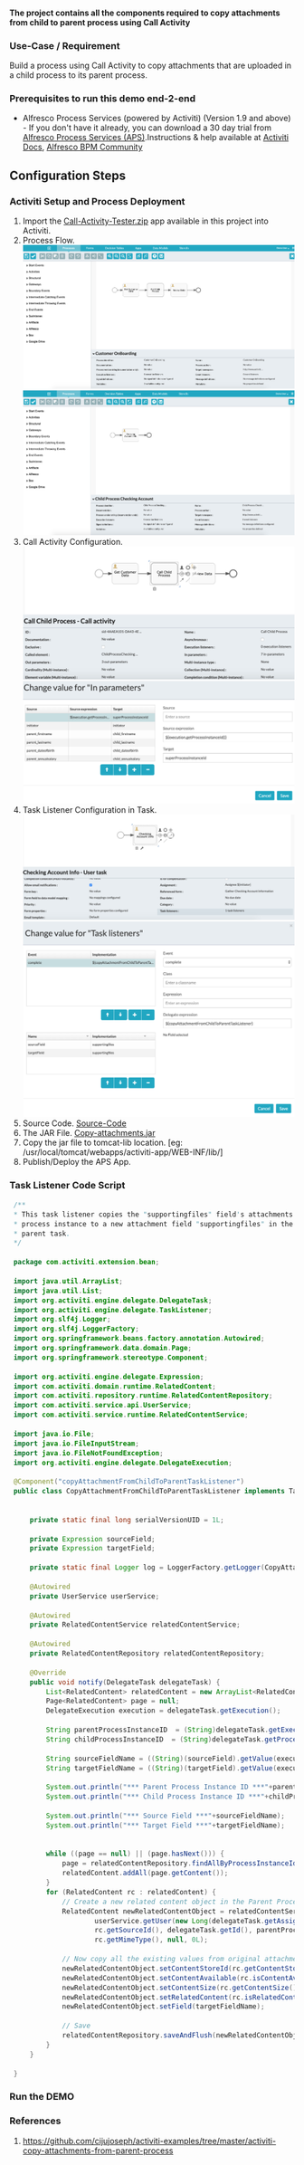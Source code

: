 #### The project contains all the components required to copy attachments from child to parent process using Call Activity

### Use-Case / Requirement
Build a process using Call Activity to copy attachments that are uploaded in a child process to its parent process.


### Prerequisites to run this demo end-2-end

* Alfresco Process Services (powered by Activiti) (Version 1.9 and above) - If you don't have it already, you can download a 30 day trial from [Alfresco Process Services (APS)](https://www.alfresco.com/products/business-process-management/alfresco-activiti).Instructions & help available at [Activiti Docs](http://docs.alfresco.com/activiti/docs/), [Alfresco BPM Community](https://community.alfresco.com/community/bpm)


## Configuration Steps

### Activiti Setup and Process Deployment
1. Import the [Call-Activity-Tester.zip](Call-Activity-Tester.zip) app available in this project into Activiti.
2. Process Flow. ![Process-Flow-1](images/Process-Flow-1.png) ![Process-Flow-2](images/Process-Flow-2.png)
3. Call Activity Configuration.   ![Call-Activity-Configuration-1](images/Call-Activity-Configuration-1.png)  ![Call-Activity-Configuration-2](images/Call-Activity-Configuration-2.png)
4. Task Listener Configuration in Task. ![Task-Listener-Configuration-1](images/Task-Listener-Configuration-1.png)![Task-Listener-Configuration-2](images/Task-Listener-Configuration-2.png)
5. Source Code. [Source-Code](activiti-copy-attachments-java-code.zip)
6. The JAR File. [Copy-attachments.jar](activiti-copy-attachments-1.0.0-SNAPSHOT.jar)
7. Copy the jar file to tomcat-lib location. [eg: /usr/local/tomcat/webapps/activiti-app/WEB-INF/lib/]
8. Publish/Deploy the APS App.

### Task Listener Code Script
   ```java
    /**
    * This task listener copies the "supportingfiles" field's attachments in subprocess/child
    * process instance to a new attachment field "supportingfiles" in the
    * parent task.
    */

    package com.activiti.extension.bean;

    import java.util.ArrayList;
    import java.util.List;
    import org.activiti.engine.delegate.DelegateTask;
    import org.activiti.engine.delegate.TaskListener;
    import org.slf4j.Logger;
    import org.slf4j.LoggerFactory;
    import org.springframework.beans.factory.annotation.Autowired;
    import org.springframework.data.domain.Page;
    import org.springframework.stereotype.Component;

    import org.activiti.engine.delegate.Expression;
    import com.activiti.domain.runtime.RelatedContent;
    import com.activiti.repository.runtime.RelatedContentRepository;
    import com.activiti.service.api.UserService;
    import com.activiti.service.runtime.RelatedContentService;

    import java.io.File;
    import java.io.FileInputStream;
    import java.io.FileNotFoundException;
    import org.activiti.engine.delegate.DelegateExecution;

    @Component("copyAttachmentFromChildToParentTaskListener")
    public class CopyAttachmentFromChildToParentTaskListener implements TaskListener {


        private static final long serialVersionUID = 1L;

        private Expression sourceField;
        private Expression targetField;

        private static final Logger log = LoggerFactory.getLogger(CopyAttachmentFromChildToParentTaskListener.class);

        @Autowired
        private UserService userService;

        @Autowired
        private RelatedContentService relatedContentService;

        @Autowired
        private RelatedContentRepository relatedContentRepository;

        @Override
        public void notify(DelegateTask delegateTask) {
            List<RelatedContent> relatedContent = new ArrayList<RelatedContent>();
            Page<RelatedContent> page = null;
            DelegateExecution execution = delegateTask.getExecution();

            String parentProcessInstanceID  = (String)delegateTask.getExecution().getVariable("superProcessInstanceId");
            String childProcessInstanceID  = (String)delegateTask.getProcessInstanceId();

            String sourceFieldName = ((String)(sourceField).getValue(execution)).toLowerCase();
            String targetFieldName = ((String)(targetField).getValue(execution)).toLowerCase();

            System.out.println("*** Parent Process Instance ID ***"+parentProcessInstanceID);
            System.out.println("*** Child Process Instance ID ***"+childProcessInstanceID);

            System.out.println("*** Source Field ***"+sourceFieldName);
            System.out.println("*** Target Field ***"+targetFieldName);


            while ((page == null) || (page.hasNext())) {
                page = relatedContentRepository.findAllByProcessInstanceIdAndField((String) delegateTask.getProcessInstanceId(), sourceFieldName, null);
                relatedContent.addAll(page.getContent());
            }
            for (RelatedContent rc : relatedContent) {
                // Create a new related content object in the Parent Process
                RelatedContent newRelatedContentObject = relatedContentService.createRelatedContent(
                        userService.getUser(new Long(delegateTask.getAssignee())), rc.getName(), rc.getSource(),
                        rc.getSourceId(), delegateTask.getId(), parentProcessInstanceID, targetFieldName,
                        rc.getMimeType(), null, 0L);

                // Now copy all the existing values from original attachment to the newly created related content
                newRelatedContentObject.setContentStoreId(rc.getContentStoreId());
                newRelatedContentObject.setContentAvailable(rc.isContentAvailable());
                newRelatedContentObject.setContentSize(rc.getContentSize());
                newRelatedContentObject.setRelatedContent(rc.isRelatedContent());
                newRelatedContentObject.setField(targetFieldName);

                // Save
                relatedContentRepository.saveAndFlush(newRelatedContentObject);
            }
        }

    }
```



### Run the DEMO

### References
1. https://github.com/cijujoseph/activiti-examples/tree/master/activiti-copy-attachments-from-parent-process

